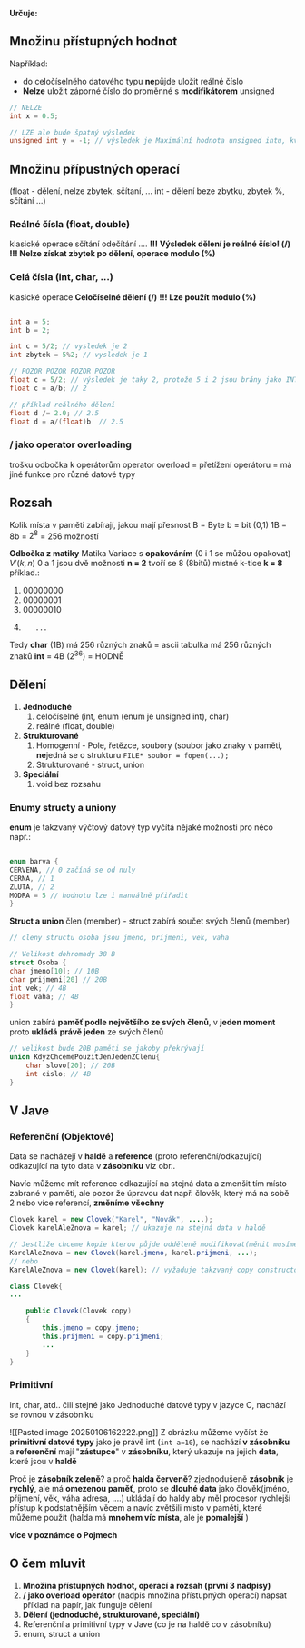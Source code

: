 
**Určuje:**
## Množinu přístupných **hodnot**
Například:
- do celočíselného datového typu **ne**půjde uložit reálné číslo
- **Nelze** uložit záporné číslo do proměnné s **modifikátorem** unsigned 
```c
// NELZE
int x = 0.5;

// LZE ale bude špatný výsledek
unsigned int y = -1; // výsledek je Maximální hodnota unsigned intu, kvůli přetečení
```

## Množinu přípustných **operací**
(float - dělení, nelze zbytek, sčítaní, ... int - dělení beze zbytku, zbytek %, sčítání ...)
### Reálné čísla (float, double)
klasické operace sčítání odečítání ....
**!!! Výsledek dělení je reálné číslo! (/)**
**!!! Nelze získat zbytek po dělení, operace modulo (%)**
### Celá čísla (int, char, ...)
klasické operace
**Celočíselné dělení (/)**
**!!! Lze použít modulo (%)** 

```c

int a = 5;
int b = 2;

int c = 5/2; // vysledek je 2
int zbytek = 5%2; // vysledek je 1

// POZOR POZOR POZOR POZOR
float c = 5/2; // výsledek je taky 2, protože 5 i 2 jsou brány jako INT takže se používá celočíselné dělení
float c = a/b; // 2

// příklad reálného dělení
float d /= 2.0; // 2.5
float d = a/(float)b  // 2.5

```

### / jako operator overloading
trošku odbočka k operátorům
operator overload = přetížení operátoru = má jiné funkce pro různé datové typy


## Rozsah 
Kolik místa v paměti zabírají, jakou mají přesnost
B = Byte
b = bit (0,1)
1B = 8b = $2^8$  =  256 možností

**Odbočka z matiky**
Matika Variace s **opakováním** (0 i 1 se můžou opakovat)
$V'(k,n)$
0 a 1 jsou dvě možnosti **n = 2** 
tvoří se 8 (8bitů) místné k-tice  **k = 8**
příklad.:
1. 00000000
2. 00000001
3. 00000010
4.        ...

Tedy **char** (1B) má 256 různých znaků = ascii tabulka má 256 různých znaků
**int** = 4B ($2^{36}$) = HODNĚ


## Dělení 
1. **Jednoduché** 
	1. celočíselné (int, enum (enum je unsigned int), char)
	2. reálné (float, double)
2. **Strukturované**
	1. Homogenní - Pole, řetězce, soubory (soubor jako znaky v paměti, **ne**jedná se o strukturu `FILE* soubor = fopen(...);` 
	2. Strukturované - struct, union
3. **Speciální**
	1. void bez rozsahu


### Enumy structy a uniony

**enum** je takzvaný výčtový datový typ vyčítá nějaké možnosti pro něco např.:
```c

enum barva {
CERVENA, // 0 začíná se od nuly
CERNA, // 1
ZLUTA, // 2
MODRA = 5 // hodnotu lze i manuálně přiřadit
}
```

**Struct a union**
člen (member) - 
struct zabírá součet svých členů (member) 
```c
// cleny structu osoba jsou jmeno, prijmeni, vek, vaha

// Velikost dohromady 38 B
struct Osoba { 
char jmeno[10]; // 10B 
char prijmeni[20] // 20B
int vek; // 4B
float vaha; // 4B
}
```

union zabírá **paměť podle největšího ze svých členů**, v **jeden moment** proto **ukládá** **právě jeden** ze svých členů
```c
// velikost bude 20B paměti se jakoby překrývají
union KdyzChcemePouzitJenJedenZClenu{
	char slovo[20]; // 20B
	int cislo; // 4B
}
```


## V Jave
### Referenční (Objektové)
Data se nacházejí v **haldě** a **reference** (proto referenční/odkazující) odkazující na tyto data v **zásobníku**  viz obr..

Navíc můžeme mít reference odkazující na stejná data a zmenšit tím místo zabrané v paměti, ale pozor že úpravou dat např. člověk, který má na sobě 2 nebo více referencí, **změníme všechny**

```java
Clovek karel = new Clovek("Karel", "Novák", ....);
Clovek karelAleZnova = karel; // ukazuje na stejná data v haldě

// Jestliže chceme kopie kterou půjde odděleně modifikovat(měnit musíme vytvořit tzn. hlubokou kopii)
KarelAleZnova = new Clovek(karel.jmeno, karel.prijmeni, ...);
// nebo
KarelAleZnova = new Clovek(karel); // vyžaduje takzvaný copy constructor

class Clovek{
...

	public Clovek(Clovek copy)
	{
		this.jmeno = copy.jmeno;
		this.prijmeni = copy.prijmeni;
		...
	}
}

```
### Primitivní
int, char, atd.. čili stejné jako Jednoduché datové typy v jazyce C, nachází se rovnou v zásobníku


![[Pasted image 20250106162222.png]]
Z obrázku můžeme vyčíst že **primitivní datové typy** jako je právě int (`int a=10`), se nachází **v zásobníku**
a **referenční** mají "**zástupce**" v **zásobníku**, který ukazuje na jejich **data**, které jsou v **haldě**

Proč je **zásobník zeleně**? a proč **halda červeně**?
zjednodušeně **zásobník** je **rychlý**, ale má **omezenou paměť**, proto se **dlouhé data** jako člověk(jméno, příjmení, věk, váha adresa, ....) ukládají do haldy aby měl procesor rychlejší přístup k podstatnějším věcem a navíc zvětšili místo v paměti, které můžeme použít (halda má **mnohem víc místa**, ale je **pomalejší** )

**více v poznámce o Pojmech**

## O čem mluvit
1. **Množina přístupných hodnot, operací a rozsah (první 3 nadpisy)**
2. **/ jako overload operátor** (nadpis množina přístupných operací)
		napsat příklad na papír, jak funguje dělení
3. **Dělení (jednoduché, strukturované, speciální)**
4. Referenční a primitivní typy v Jave (co je na haldě co v zásobníku)
5.  enum, struct a union
